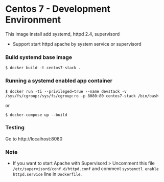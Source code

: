 # Centos 7 - Development Environment

This image install add systemd, httpd 2.4, supervisord
- Support start httpd apache by system service or supervisord

### Build systemd base image

```
$ docker build -t centos7-stack .
```

### Running a systemd enabled app container

```
$ docker run -ti --privileged=true --name devstack -v /sys/fs/cgroup:/sys/fs/cgroup:ro -p 8080:80 centos7-stack /bin/bash
```

or

```
$ docker-compose up --build
```

### Testing

Go to http://localhost:8080

### Note

- If you want to start Apache with Supervisord > Uncomment this file `/etc/supervisord/conf.d/httpd.conf` and comment `systemctl enable httpd.service` line in `Dockerfile`.
